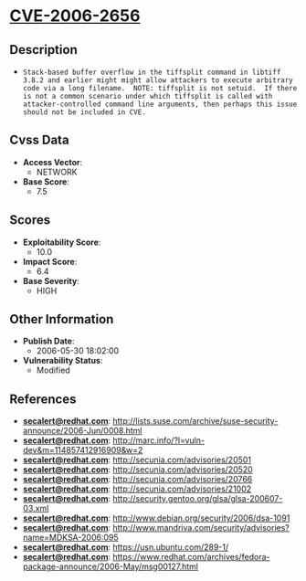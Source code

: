 
# [CVE-2006-2656](https://cve.mitre.org/cgi-bin/cvename.cgi?name=CVE-2006-2656)

## Description

- `Stack-based buffer overflow in the tiffsplit command in libtiff 3.8.2 and earlier might might allow attackers to execute arbitrary code via a long filename.  NOTE: tiffsplit is not setuid.  If there is not a common scenario under which tiffsplit is called with attacker-controlled command line arguments, then perhaps this issue should not be included in CVE.`

## Cvss Data

- **Access Vector**:
  - NETWORK
- **Base Score**:
  - 7.5

## Scores

- **Exploitability Score**:
  - 10.0
- **Impact Score**:
  - 6.4
- **Base Severity**:
  - HIGH

## Other Information

- **Publish Date**:
  - 2006-05-30 18:02:00
- **Vulnerability Status**:
  - Modified

## References

- **secalert@redhat.com**: http://lists.suse.com/archive/suse-security-announce/2006-Jun/0008.html
- **secalert@redhat.com**: http://marc.info/?l=vuln-dev&m=114857412916909&w=2
- **secalert@redhat.com**: http://secunia.com/advisories/20501
- **secalert@redhat.com**: http://secunia.com/advisories/20520
- **secalert@redhat.com**: http://secunia.com/advisories/20766
- **secalert@redhat.com**: http://secunia.com/advisories/21002
- **secalert@redhat.com**: http://security.gentoo.org/glsa/glsa-200607-03.xml
- **secalert@redhat.com**: http://www.debian.org/security/2006/dsa-1091
- **secalert@redhat.com**: http://www.mandriva.com/security/advisories?name=MDKSA-2006:095
- **secalert@redhat.com**: https://usn.ubuntu.com/289-1/
- **secalert@redhat.com**: https://www.redhat.com/archives/fedora-package-announce/2006-May/msg00127.html
